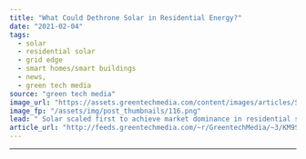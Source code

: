 ```yaml
---
title: "What Could Dethrone Solar in Residential Energy?"
date: "2021-02-04"
tags: 
  - solar
  - residential solar
  - grid edge
  - smart homes/smart buildings
  - news,
  - green tech media
source: "green tech media"
image_url: "https://assets.greentechmedia.com/content/images/articles/Span_LG_XL.jpeg"
image_fp: "/assets/img/post_thumbnails/116.png"
lead: " Solar scaled first to achieve market dominance in residential smart energy. But as other residential distributed energy technology has advanced — EVs, batteries, smart panels, and so forth — has solar been dethroned as the anchor product in this spa ..."
article_url: "http://feeds.greentechmedia.com/~r/GreentechMedia/~3/KM9SZxZePfM/what-could-dethrone-solar-in-residential-energy"
---
```


---
